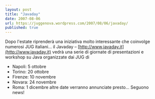 ```yaml
---
layout: post
title: "Javaday"
date: 2007-08-06
url: https://juggenova.wordpress.com/2007/08/06/javaday/
published: true 
---
```


Dopo l'estate riprenderà una iniziativa molto interessante che coinvolge numerosi JUG italiani... 
il Javaday – [http://www.javaday.it](http://www.javaday.it) vedrà una serie di giornate di presentazioni e workshop su Java organizzate dai JUG di 
 * Napoli: 5 ottobre 
 * Torino: 20 ottobre 
 * Firenze: 10 novembre 
 * Novara: 24 novembre 
 * Roma: 1 dicembre 
 altre date verranno annunciate presto… Seguono news! 
